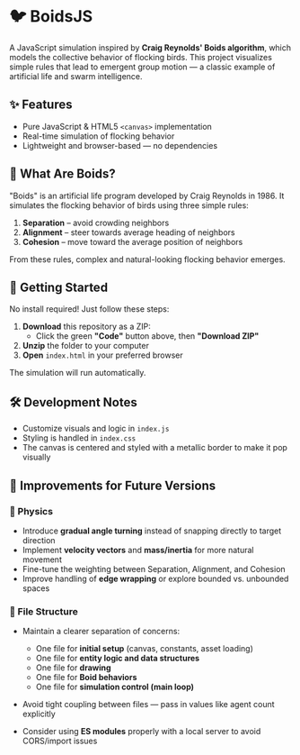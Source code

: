 # 🐦 BoidsJS

A JavaScript simulation inspired by **Craig Reynolds' Boids algorithm**, which models the collective behavior of flocking birds. This project visualizes simple rules that lead to emergent group motion — a classic example of artificial life and swarm intelligence.

## ✨ Features

- Pure JavaScript & HTML5 `<canvas>` implementation
- Real-time simulation of flocking behavior
- Lightweight and browser-based — no dependencies

## 📜 What Are Boids?

"Boids" is an artificial life program developed by Craig Reynolds in 1986. It simulates the flocking behavior of birds using three simple rules:

1. **Separation** – avoid crowding neighbors  
2. **Alignment** – steer towards average heading of neighbors  
3. **Cohesion** – move toward the average position of neighbors  

From these rules, complex and natural-looking flocking behavior emerges.

## 🚀 Getting Started

No install required! Just follow these steps:

1. **Download** this repository as a ZIP:  
   - Click the green **"Code"** button above, then **"Download ZIP"**  
2. **Unzip** the folder to your computer  
3. **Open** `index.html` in your preferred browser  

The simulation will run automatically.

## 🛠️ Development Notes

- Customize visuals and logic in `index.js`  
- Styling is handled in `index.css`  
- The canvas is centered and styled with a metallic border to make it pop visually  

## 🧠 Improvements for Future Versions

### 🔬 Physics

- Introduce **gradual angle turning** instead of snapping directly to target direction
- Implement **velocity vectors** and **mass/inertia** for more natural movement
- Fine-tune the weighting between Separation, Alignment, and Cohesion
- Improve handling of **edge wrapping** or explore bounded vs. unbounded spaces

### 🧱 File Structure

- Maintain a clearer separation of concerns:
  - One file for **initial setup** (canvas, constants, asset loading)
  - One file for **entity logic and data structures**
  - One file for **drawing**
  - One file for **Boid behaviors**
  - One file for **simulation control (main loop)**

- Avoid tight coupling between files — pass in values like agent count explicitly
- Consider using **ES modules** properly with a local server to avoid CORS/import issues
